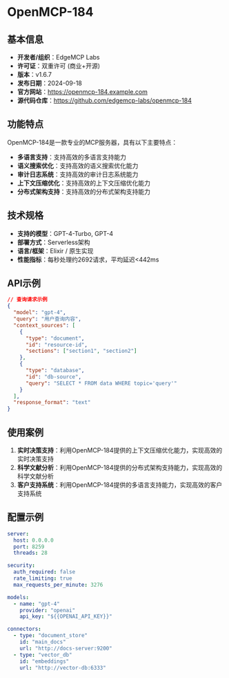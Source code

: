 # OpenMCP-184

## 基本信息

- **开发者/组织**：EdgeMCP Labs
- **许可证**：双重许可 (商业+开源)
- **版本**：v1.6.7
- **发布日期**：2024-09-18
- **官方网站**：https://openmcp-184.example.com
- **源代码仓库**：https://github.com/edgemcp-labs/openmcp-184

## 功能特点

OpenMCP-184是一款专业的MCP服务器，具有以下主要特点：

- **多语言支持**：支持高效的多语言支持能力
- **语义搜索优化**：支持高效的语义搜索优化能力
- **审计日志系统**：支持高效的审计日志系统能力
- **上下文压缩优化**：支持高效的上下文压缩优化能力
- **分布式架构支持**：支持高效的分布式架构支持能力


## 技术规格

- **支持的模型**：GPT-4-Turbo, GPT-4
- **部署方式**：Serverless架构
- **语言/框架**：Elixir / 原生实现
- **性能指标**：每秒处理约2692请求，平均延迟<442ms

## API示例

```json
// 查询请求示例
{
  "model": "gpt-4",
  "query": "用户查询内容",
  "context_sources": [
    {
      "type": "document",
      "id": "resource-id",
      "sections": ["section1", "section2"]
    },
    {
      "type": "database",
      "id": "db-source",
      "query": "SELECT * FROM data WHERE topic='query'"
    }
  ],
  "response_format": "text"
}
```

## 使用案例

1. **实时决策支持**：利用OpenMCP-184提供的上下文压缩优化能力，实现高效的实时决策支持
2. **科学文献分析**：利用OpenMCP-184提供的分布式架构支持能力，实现高效的科学文献分析
3. **客户支持系统**：利用OpenMCP-184提供的多语言支持能力，实现高效的客户支持系统


## 配置示例

```yaml
server:
  host: 0.0.0.0
  port: 8259
  threads: 28

security:
  auth_required: false
  rate_limiting: true
  max_requests_per_minute: 3276

models:
  - name: "gpt-4"
    provider: "openai"
    api_key: "${{OPENAI_API_KEY}}"

connectors:
  - type: "document_store"
    id: "main_docs"
    url: "http://docs-server:9200"
  - type: "vector_db"
    id: "embeddings"
    url: "http://vector-db:6333"
```